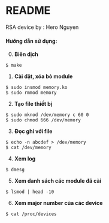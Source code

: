 # README
RSA device by : Hero Nguyen

#### Hướng dẫn sử dụng:
0. **Biên dịch**
```
$ make

```

1. **Cài đặt, xóa bỏ module**
```
$ sudo insmod memory.ko
$ sudo rmmod memory
```

2. **Tạo file thiết bị**
```
$ sudo mknod /dev/memory c 60 0
$ sudo chmod 666 /dev/memory
```
	
3. **Đọc ghi với file**
```
$ echo -n abcdef > /dev/memory
$ cat /dev/memory
```

4. **Xem log**
```
$ dmesg
```
5. **Xem danh sách các module đã cài**
```
$ lsmod | head -10

```
6. **Xem major number của các device**
```
$ cat /proc/devices
```